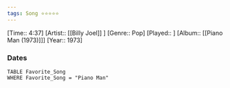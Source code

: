 ```yaml
---
tags: Song ⭐⭐⭐⭐⭐ 
---
```

[Time:: 4:37]
[Artist:: [[Billy Joel]] ]
[Genre:: Pop]
[Played:: ]
[Album:: [[Piano Man (1973)]]]
[Year:: 1973]
### Dates
````dataview
TABLE Favorite_Song
WHERE Favorite_Song = "Piano Man"
````